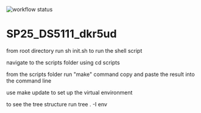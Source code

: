 ![workflow status](https://github.com/geotechnick/SP25_DS5111_dkr5ud/tree/main/.githhub/workflows/main.yml/badge.svg)
# SP25_DS5111_dkr5ud

from root directory run sh init.sh to run the shell script

navigate to the scripts folder using cd scripts

from the scripts folder run "make" command
copy and paste the result into the command line

use make update to set up the virtual environment

to see the tree structure run tree . -I env
